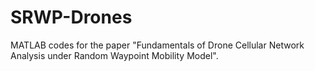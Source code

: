 # SRWP-Drones
MATLAB codes for the paper "Fundamentals of Drone Cellular Network Analysis under Random Waypoint Mobility Model".
